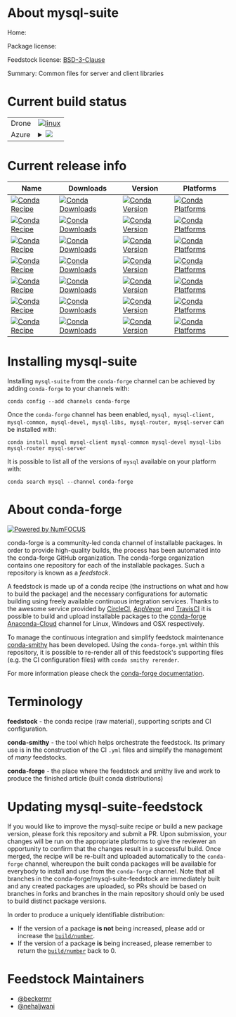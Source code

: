 About mysql-suite
=================

Home: 

Package license: 

Feedstock license: [BSD-3-Clause](https://github.com/conda-forge/mysql-feedstock/blob/master/LICENSE.txt)

Summary: Common files for server and client libraries

Current build status
====================


<table><tr>
    <td>Drone</td>
    <td>
      <a href="https://cloud.drone.io/conda-forge/mysql-feedstock">
        <img alt="linux" src="https://img.shields.io/drone/build/conda-forge/mysql-feedstock/master.svg?label=Linux">
      </a>
    </td>
  </tr>
    
  <tr>
    <td>Azure</td>
    <td>
      <details>
        <summary>
          <a href="https://dev.azure.com/conda-forge/feedstock-builds/_build/latest?definitionId=659&branchName=master">
            <img src="https://dev.azure.com/conda-forge/feedstock-builds/_apis/build/status/mysql-feedstock?branchName=master">
          </a>
        </summary>
        <table>
          <thead><tr><th>Variant</th><th>Status</th></tr></thead>
          <tbody><tr>
              <td>linux_64</td>
              <td>
                <a href="https://dev.azure.com/conda-forge/feedstock-builds/_build/latest?definitionId=659&branchName=master">
                  <img src="https://dev.azure.com/conda-forge/feedstock-builds/_apis/build/status/mysql-feedstock?branchName=master&jobName=linux&configuration=linux_64_" alt="variant">
                </a>
              </td>
            </tr><tr>
              <td>linux_aarch64</td>
              <td>
                <a href="https://dev.azure.com/conda-forge/feedstock-builds/_build/latest?definitionId=659&branchName=master">
                  <img src="https://dev.azure.com/conda-forge/feedstock-builds/_apis/build/status/mysql-feedstock?branchName=master&jobName=linux&configuration=linux_aarch64_" alt="variant">
                </a>
              </td>
            </tr><tr>
              <td>linux_ppc64le</td>
              <td>
                <a href="https://dev.azure.com/conda-forge/feedstock-builds/_build/latest?definitionId=659&branchName=master">
                  <img src="https://dev.azure.com/conda-forge/feedstock-builds/_apis/build/status/mysql-feedstock?branchName=master&jobName=linux&configuration=linux_ppc64le_" alt="variant">
                </a>
              </td>
            </tr><tr>
              <td>osx_64</td>
              <td>
                <a href="https://dev.azure.com/conda-forge/feedstock-builds/_build/latest?definitionId=659&branchName=master">
                  <img src="https://dev.azure.com/conda-forge/feedstock-builds/_apis/build/status/mysql-feedstock?branchName=master&jobName=osx&configuration=osx_64_" alt="variant">
                </a>
              </td>
            </tr><tr>
              <td>win_64</td>
              <td>
                <a href="https://dev.azure.com/conda-forge/feedstock-builds/_build/latest?definitionId=659&branchName=master">
                  <img src="https://dev.azure.com/conda-forge/feedstock-builds/_apis/build/status/mysql-feedstock?branchName=master&jobName=win&configuration=win_64_" alt="variant">
                </a>
              </td>
            </tr>
          </tbody>
        </table>
      </details>
    </td>
  </tr>
</table>

Current release info
====================

| Name | Downloads | Version | Platforms |
| --- | --- | --- | --- |
| [![Conda Recipe](https://img.shields.io/badge/recipe-mysql-green.svg)](https://anaconda.org/conda-forge/mysql) | [![Conda Downloads](https://img.shields.io/conda/dn/conda-forge/mysql.svg)](https://anaconda.org/conda-forge/mysql) | [![Conda Version](https://img.shields.io/conda/vn/conda-forge/mysql.svg)](https://anaconda.org/conda-forge/mysql) | [![Conda Platforms](https://img.shields.io/conda/pn/conda-forge/mysql.svg)](https://anaconda.org/conda-forge/mysql) |
| [![Conda Recipe](https://img.shields.io/badge/recipe-mysql--client-green.svg)](https://anaconda.org/conda-forge/mysql-client) | [![Conda Downloads](https://img.shields.io/conda/dn/conda-forge/mysql-client.svg)](https://anaconda.org/conda-forge/mysql-client) | [![Conda Version](https://img.shields.io/conda/vn/conda-forge/mysql-client.svg)](https://anaconda.org/conda-forge/mysql-client) | [![Conda Platforms](https://img.shields.io/conda/pn/conda-forge/mysql-client.svg)](https://anaconda.org/conda-forge/mysql-client) |
| [![Conda Recipe](https://img.shields.io/badge/recipe-mysql--common-green.svg)](https://anaconda.org/conda-forge/mysql-common) | [![Conda Downloads](https://img.shields.io/conda/dn/conda-forge/mysql-common.svg)](https://anaconda.org/conda-forge/mysql-common) | [![Conda Version](https://img.shields.io/conda/vn/conda-forge/mysql-common.svg)](https://anaconda.org/conda-forge/mysql-common) | [![Conda Platforms](https://img.shields.io/conda/pn/conda-forge/mysql-common.svg)](https://anaconda.org/conda-forge/mysql-common) |
| [![Conda Recipe](https://img.shields.io/badge/recipe-mysql--devel-green.svg)](https://anaconda.org/conda-forge/mysql-devel) | [![Conda Downloads](https://img.shields.io/conda/dn/conda-forge/mysql-devel.svg)](https://anaconda.org/conda-forge/mysql-devel) | [![Conda Version](https://img.shields.io/conda/vn/conda-forge/mysql-devel.svg)](https://anaconda.org/conda-forge/mysql-devel) | [![Conda Platforms](https://img.shields.io/conda/pn/conda-forge/mysql-devel.svg)](https://anaconda.org/conda-forge/mysql-devel) |
| [![Conda Recipe](https://img.shields.io/badge/recipe-mysql--libs-green.svg)](https://anaconda.org/conda-forge/mysql-libs) | [![Conda Downloads](https://img.shields.io/conda/dn/conda-forge/mysql-libs.svg)](https://anaconda.org/conda-forge/mysql-libs) | [![Conda Version](https://img.shields.io/conda/vn/conda-forge/mysql-libs.svg)](https://anaconda.org/conda-forge/mysql-libs) | [![Conda Platforms](https://img.shields.io/conda/pn/conda-forge/mysql-libs.svg)](https://anaconda.org/conda-forge/mysql-libs) |
| [![Conda Recipe](https://img.shields.io/badge/recipe-mysql--router-green.svg)](https://anaconda.org/conda-forge/mysql-router) | [![Conda Downloads](https://img.shields.io/conda/dn/conda-forge/mysql-router.svg)](https://anaconda.org/conda-forge/mysql-router) | [![Conda Version](https://img.shields.io/conda/vn/conda-forge/mysql-router.svg)](https://anaconda.org/conda-forge/mysql-router) | [![Conda Platforms](https://img.shields.io/conda/pn/conda-forge/mysql-router.svg)](https://anaconda.org/conda-forge/mysql-router) |
| [![Conda Recipe](https://img.shields.io/badge/recipe-mysql--server-green.svg)](https://anaconda.org/conda-forge/mysql-server) | [![Conda Downloads](https://img.shields.io/conda/dn/conda-forge/mysql-server.svg)](https://anaconda.org/conda-forge/mysql-server) | [![Conda Version](https://img.shields.io/conda/vn/conda-forge/mysql-server.svg)](https://anaconda.org/conda-forge/mysql-server) | [![Conda Platforms](https://img.shields.io/conda/pn/conda-forge/mysql-server.svg)](https://anaconda.org/conda-forge/mysql-server) |

Installing mysql-suite
======================

Installing `mysql-suite` from the `conda-forge` channel can be achieved by adding `conda-forge` to your channels with:

```
conda config --add channels conda-forge
```

Once the `conda-forge` channel has been enabled, `mysql, mysql-client, mysql-common, mysql-devel, mysql-libs, mysql-router, mysql-server` can be installed with:

```
conda install mysql mysql-client mysql-common mysql-devel mysql-libs mysql-router mysql-server
```

It is possible to list all of the versions of `mysql` available on your platform with:

```
conda search mysql --channel conda-forge
```


About conda-forge
=================

[![Powered by NumFOCUS](https://img.shields.io/badge/powered%20by-NumFOCUS-orange.svg?style=flat&colorA=E1523D&colorB=007D8A)](http://numfocus.org)

conda-forge is a community-led conda channel of installable packages.
In order to provide high-quality builds, the process has been automated into the
conda-forge GitHub organization. The conda-forge organization contains one repository
for each of the installable packages. Such a repository is known as a *feedstock*.

A feedstock is made up of a conda recipe (the instructions on what and how to build
the package) and the necessary configurations for automatic building using freely
available continuous integration services. Thanks to the awesome service provided by
[CircleCI](https://circleci.com/), [AppVeyor](https://www.appveyor.com/)
and [TravisCI](https://travis-ci.com/) it is possible to build and upload installable
packages to the [conda-forge](https://anaconda.org/conda-forge)
[Anaconda-Cloud](https://anaconda.org/) channel for Linux, Windows and OSX respectively.

To manage the continuous integration and simplify feedstock maintenance
[conda-smithy](https://github.com/conda-forge/conda-smithy) has been developed.
Using the ``conda-forge.yml`` within this repository, it is possible to re-render all of
this feedstock's supporting files (e.g. the CI configuration files) with ``conda smithy rerender``.

For more information please check the [conda-forge documentation](https://conda-forge.org/docs/).

Terminology
===========

**feedstock** - the conda recipe (raw material), supporting scripts and CI configuration.

**conda-smithy** - the tool which helps orchestrate the feedstock.
                   Its primary use is in the construction of the CI ``.yml`` files
                   and simplify the management of *many* feedstocks.

**conda-forge** - the place where the feedstock and smithy live and work to
                  produce the finished article (built conda distributions)


Updating mysql-suite-feedstock
==============================

If you would like to improve the mysql-suite recipe or build a new
package version, please fork this repository and submit a PR. Upon submission,
your changes will be run on the appropriate platforms to give the reviewer an
opportunity to confirm that the changes result in a successful build. Once
merged, the recipe will be re-built and uploaded automatically to the
`conda-forge` channel, whereupon the built conda packages will be available for
everybody to install and use from the `conda-forge` channel.
Note that all branches in the conda-forge/mysql-suite-feedstock are
immediately built and any created packages are uploaded, so PRs should be based
on branches in forks and branches in the main repository should only be used to
build distinct package versions.

In order to produce a uniquely identifiable distribution:
 * If the version of a package **is not** being increased, please add or increase
   the [``build/number``](https://conda.io/docs/user-guide/tasks/build-packages/define-metadata.html#build-number-and-string).
 * If the version of a package **is** being increased, please remember to return
   the [``build/number``](https://conda.io/docs/user-guide/tasks/build-packages/define-metadata.html#build-number-and-string)
   back to 0.

Feedstock Maintainers
=====================

* [@beckermr](https://github.com/beckermr/)
* [@nehaljwani](https://github.com/nehaljwani/)

